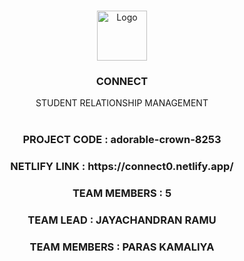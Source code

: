 <br/>
<p align="center">
  <a href="https://github.com/ShaanCoding/ReadME-Generator">
    <img src="https://imgtr.ee/images/2023/07/24/3194f7cfb0235da2b12e46c66d32f965.png" alt="Logo" width="80" height="80">
  </a>

  <h3 align="center">CONNECT</h3>

  <p align="center">
    STUDENT RELATIONSHIP MANAGEMENT
    <br/>
    <br/>
  </p>
</p>

<h3 align="center">PROJECT CODE : adorable-crown-8253</h3>
<h3 align="center">NETLIFY LINK : https://connect0.netlify.app/</h3>
<h3 align="center">TEAM MEMBERS : 5</h3>
<h3 align="center">TEAM LEAD : JAYACHANDRAN RAMU</h3>
<h3 align="center">TEAM MEMBERS :  PARAS KAMALIYA</h3>





